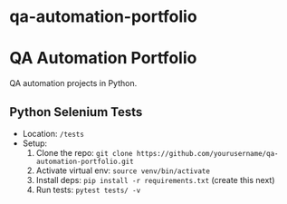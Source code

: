 # qa-automation-portfolio

# QA Automation Portfolio
QA automation projects in Python.

## Python Selenium Tests
- Location: `/tests`
- Setup:
  1. Clone the repo: `git clone https://github.com/yourusername/qa-automation-portfolio.git`
  2. Activate virtual env: `source venv/bin/activate`
  3. Install deps: `pip install -r requirements.txt` (create this next)
  4. Run tests: `pytest tests/ -v`
